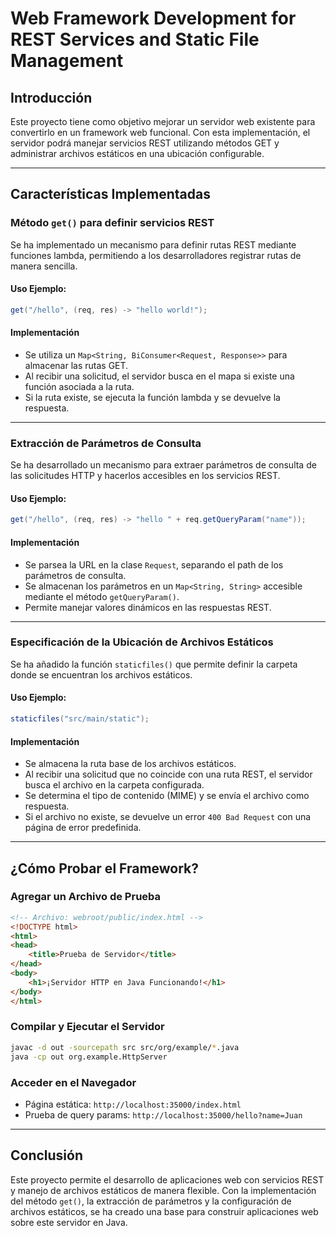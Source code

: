 # Web Framework Development for REST Services and Static File Management

##  Introducción
Este proyecto tiene como objetivo mejorar un servidor web existente para convertirlo en un framework web funcional. Con esta implementación, el servidor podrá manejar servicios REST utilizando métodos GET y administrar archivos estáticos en una ubicación configurable.

---

##  Características Implementadas

###  Método `get()` para definir servicios REST
Se ha implementado un mecanismo para definir rutas REST mediante funciones lambda, permitiendo a los desarrolladores registrar rutas de manera sencilla.

####  Uso Ejemplo:
```java
get("/hello", (req, res) -> "hello world!");
```

####  Implementación
- Se utiliza un `Map<String, BiConsumer<Request, Response>>` para almacenar las rutas GET.
- Al recibir una solicitud, el servidor busca en el mapa si existe una función asociada a la ruta.
- Si la ruta existe, se ejecuta la función lambda y se devuelve la respuesta.

---

###  Extracción de Parámetros de Consulta
Se ha desarrollado un mecanismo para extraer parámetros de consulta de las solicitudes HTTP y hacerlos accesibles en los servicios REST.

####  Uso Ejemplo:
```java
get("/hello", (req, res) -> "hello " + req.getQueryParam("name"));
```

####  Implementación
- Se parsea la URL en la clase `Request`, separando el path de los parámetros de consulta.
- Se almacenan los parámetros en un `Map<String, String>` accesible mediante el método `getQueryParam()`.
- Permite manejar valores dinámicos en las respuestas REST.

---

###  Especificación de la Ubicación de Archivos Estáticos
Se ha añadido la función `staticfiles()` que permite definir la carpeta donde se encuentran los archivos estáticos.

####  Uso Ejemplo:
```java
staticfiles("src/main/static");
```

####  Implementación
- Se almacena la ruta base de los archivos estáticos.
- Al recibir una solicitud que no coincide con una ruta REST, el servidor busca el archivo en la carpeta configurada.
- Se determina el tipo de contenido (MIME) y se envía el archivo como respuesta.
- Si el archivo no existe, se devuelve un error `400 Bad Request` con una página de error predefinida.

---

##  ¿Cómo Probar el Framework?


###  Agregar un Archivo de Prueba
```html
<!-- Archivo: webroot/public/index.html -->
<!DOCTYPE html>
<html>
<head>
    <title>Prueba de Servidor</title>
</head>
<body>
    <h1>¡Servidor HTTP en Java Funcionando!</h1>
</body>
</html>
```

###  Compilar y Ejecutar el Servidor
```sh
javac -d out -sourcepath src src/org/example/*.java
java -cp out org.example.HttpServer
```

###  Acceder en el Navegador
-  Página estática: `http://localhost:35000/index.html`
-  Prueba de query params: `http://localhost:35000/hello?name=Juan`

---

##  Conclusión
Este proyecto permite el desarrollo de aplicaciones web con servicios REST y manejo de archivos estáticos de manera flexible. Con la implementación del método `get()`, la extracción de parámetros y la configuración de archivos estáticos, se ha creado una base para construir aplicaciones web sobre este servidor en Java.


